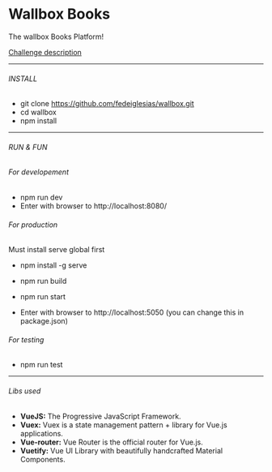 # Wallbox Books

The wallbox Books Platform!

[Challenge description](/challenge/README.md)

---


###### INSTALL

* git clone https://github.com/fedeiglesias/wallbox.git
* cd wallbox
* npm install

---


###### RUN & FUN

###### For developement

* npm run dev
* Enter with browser to http://localhost:8080/

###### For production

Must install serve global first
* npm install -g serve

* npm run build
* npm run start
* Enter with browser to http://localhost:5050 (you can change this in package.json)

###### For testing

* npm run test

---

###### Libs used

* **VueJS:** The Progressive JavaScript Framework.
* **Vuex:** Vuex is a state management pattern + library for Vue.js applications.
* **Vue-router:** Vue Router is the official router for Vue.js.
* **Vuetify:** Vue UI Library with beautifully handcrafted Material Components.
